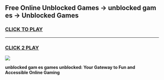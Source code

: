 
## Free Online Unblocked Games → unblocked gam es → Unblocked Games
<h3>
<a href="https://premium.freeplayer.one?title=unblocked_gam_es&ref=21F">CLICK TO PLAY</a></h3>
<hr>

<h3>
<a href="https://premium.freeplayer.one?title=unblocked_gam_es&ref=21F">CLICK 2 PLAY</a>
  
</h3>

<a href="https://premium.freeplayer.one?title=unblocked_gam_es&ref=21F/"><img src="https://clearcache.store/games.png"></a>


**unblocked gam es games unblocked: Your Gateway to Fun and Accessible Online Gaming**
